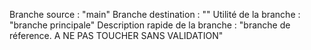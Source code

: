 Branche source : "main"
Branche destination : ""
Utilité de la branche : "branche principale"
Description rapide de la branche : "branche de réference. A NE PAS TOUCHER SANS VALIDATION"
